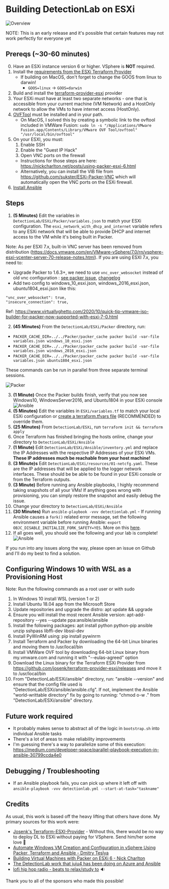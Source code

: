 # Building DetectionLab on ESXi
![Overview](https://github.com/clong/DetectionLab/blob/master/img/esxi_overview.jpeg?raw=true)

NOTE: This is an early release and it's possible that certain features may not work perfectly for everyone yet

## Prereqs (~30-60 minutes)
0. Have an ESXi instance version 6 or higher. VSphere is **NOT** required.
1. Install the [requirements from the ESXi Terraform Provider](https://github.com/josenk/terraform-provider-esxi#requirements)
    * If building on MacOS, don't forget to change the GOOS from linux to darwin!
        * `GOOS=linux` -> `GOOS=darwin`
2. Build and install the [terraform-provider-esxi](https://github.com/josenk/terraform-provider-esxi#building-the-provider) provider
3. Your ESXi must have at least two separate networks - one that is accessible from your current machine (VM Network) and a HostOnly network to allow the VMs to have internet access (HostOnly). 
4. [OVFTool](https://my.vmware.com/web/vmware/details?downloadGroup=OVFTOOL420&productId=618) must be installed and in your path. 
    * On MacOS, I solved this by creating a symbolic link to the ovftool included in VMWare Fusion: `sudo ln -s "/Applications/VMware Fusion.app/Contents/Library/VMware OVF Tool/ovftool" "/usr/local/bin/ovftool"`
5. On your ESXI, you must:
   1. Enable SSH
    2. Enable the "Guest IP Hack" 
    3. Open VNC ports on the firewall
    * Instructions for those steps are here: https://nickcharlton.net/posts/using-packer-esxi-6.html
    * Alternatively, you can install the VIB file from https://github.com/sukster/ESXi-Packer-VNC which will automatically open the VNC ports on the ESXi firewall.
6. [Install Ansible](https://docs.ansible.com/ansible/latest/installation_guide/intro_installation.html)

## Steps

1. **(5 Minutes)** Edit the variables in `DetectionLab/ESXi/Packer/variables.json` to match your ESXi configuration. The `esxi_network_with_dhcp_and_internet` variable refers to any ESXi network that will be able to provide DHCP and internet access to the VM while it's being built in Packer.

Note: As per ESXI 7.x, built-in VNC server has been removed from distribution (https://docs.vmware.com/en/VMware-vSphere/7.0/rn/vsphere-esxi-vcenter-server-70-release-notes.html). If you are using ESXI 7.x, you need to:
* Upgrade Packer to 1.6.3+, we need to use `vnc_over_websocket` instead of old vnc configuration : [see packer issue](https://github.com/hashicorp/packer/issues/8984), [changelog](https://github.com/hashicorp/packer/blob/master/CHANGELOG.md)
* Add two config to windows_10_esxi.json, windows_2016_esxi.json, ubuntu1804_esxi.json like this:
```
"vnc_over_websocket": true,
"insecure_connection": true,
```
Ref: https://www.virtuallyghetto.com/2020/10/quick-tip-vmware-iso-builder-for-packer-now-supported-with-esxi-7-0.html

2. **(45 Minutes)** From the `DetectionLab/ESXi/Packer` directory, run:
* `PACKER_CACHE_DIR=../../Packer/packer_cache packer build -var-file variables.json windows_10_esxi.json`
* `PACKER_CACHE_DIR=../../Packer/packer_cache packer build -var-file variables.json windows_2016_esxi.json`
* `PACKER_CACHE_DIR=../../Packer/packer_cache packer build -var-file variables.json ubuntu1804_esxi.json`

These commands can be run in parallel from three separate terminal sessions.

![Packer](https://github.com/clong/DetectionLab/blob/master/img/esxi_packer.png?raw=true)

3. **(1 Minute)** Once the Packer builds finish, verify that you now see Windows10, WindowsServer2016, and Ubuntu1804 in your ESXi console
![Ansible](https://github.com/clong/DetectionLab/blob/master/img/esxi_console.png?raw=true)
4. **(5 Minutes)** Edit the variables in `ESXi/variables.tf` to match your local ESXi configuration or [create a terraform.tfvars file](https://www.terraform.io/docs/configuration/variables.html#variable-definitions-tfvars-files) (RECOMMENDED) to override them.
5. **(25 Minutes)** From `DetectionLab/ESXi`, run `terraform init && terraform apply`
6. Once Terraform has finished bringing the hosts online, change your directory to `DetectionLab/ESXi/Ansible`
7. **(1 Minute)** Edit `DetectionLab/ESXi/Ansible/inventory.yml` and replace the IP Addresses with the respective IP Addresses of your ESXi VMs. **These IP addresses much be reachable from your host machine!**
8. **(3 Minute)s** Edit `DetectionLab/ESXi/resources/01-netcfg.yaml`. These are the IP addresses that will be applied to the logger network interfaces. These should be be able to be found in your ESXi console or from the Terraform outputs.
9. **(3 Minute)** Before running any Ansible playbooks, I highly recommend taking snapshots of all your VMs! If anything goes wrong with provisioning, you can simply restore the snapshot and easily debug the issue.
10. Change your directory to `DetectionLab/ESXi/Ansible`
11. **(30 Minutes)** Run `ansible-playbook -vvv detectionlab.yml` - If running Ansible causes a `fork()` related error message, set the following environment variable before running Ansible: `export OBJC_DISABLE_INITIALIZE_FORK_SAFETY=YES`. More on this [here](https://github.com/clong/DetectionLab/issues/543).
12. If all goes well, you should see the following and your lab is complete!
![Ansible](https://github.com/clong/DetectionLab/blob/master/img/esxi_ansible.png?raw=true)

If you run into any issues along the way, please open an issue on Github and I'll do my best to find a solution.

## Configuring Windows 10 with WSL as a Provisioning Host

Note: Run the following commands as a root user or with sudo

1. In Windows 10 install WSL (version 1 or 2)
2. Install Ubuntu 18.04 app from the Microsoft Store
3. Update repositories and upgrade the distro: apt update && upgrade
4. Ensure you will install the most recent Ansible version: apt-add-repository --yes --update ppa:ansible/ansible
5. Install the following packages: apt install python python-pip ansible unzip sshpass libffi-dev libssl-dev
6. Install PyWinRM using: pip install pywinrm
7. Install Terraform and Packer by downloading the 64-bit Linux binaries and moving them to /usr/local/bin
8. Install VMWare OVF tool by downloading 64-bit Linux binary from my.vmware.com and running it with "--eulas-agreed" option
9. Download the Linux binary for the Terraform ESXi Provider from https://github.com/josenk/terraform-provider-esxi/releases and move it to /usr/local/bin
10. From "DetectionLab/ESXi/ansible" directory, run: "ansible --version" and ensure that the config file used is "DetectionLab/ESXi/ansible/ansible.cfg". If not, implement the Ansible "world-writtable directory" fix by going to running: "chmod o-w ." from "DetectionLab/ESXi/ansible" directory.

## Future work required
* It probably makes sense to abstract all of the logic in `bootstrap.sh` into individual Ansible tasks
* There's a lot of areas to make reliability improvements
* I'm guessing there's a way to parallelize some of this execution: https://medium.com/developer-space/parallel-playbook-execution-in-ansible-30799ccda4e0

## Debugging / Troubleshooting
* If an Ansible playbook fails, you can pick up where it left off with `ansible-playbook -vvv detectionlab.yml --start-at-task="taskname"`

## Credits
As usual, this work is based off the heavy lifting that others have done. My primary sources for this work were:
* [Josenk's Terraform-ESXI-Provider](https://github.com/josenk/terraform-provider-esxi) - Without this, there would be no way to deploy DL to ESXi without paying for VSphere. Send him/her some love 💌
* [Automate Windows VM Creation and Configuration in vSphere Using Packer, Terraform and Ansible - Dmitry Teslya](https://dteslya.engineer/automation/2019-02-19-configuring_vms_with_ansible/#setting-up-ansible)
* [Building Virtual Machines with Packer on ESXi 6 - Nick Charlton](https://nickcharlton.net/posts/using-packer-esxi-6.html) 
* [The DetectionLab work that juju4 has been doing on Azure and Ansible](https://github.com/juju4/DetectionLab/tree/devel-azureansible/Ansible)
* [lofi hip hop radio - beats to relax/study to](https://www.youtube.com/watch?v=5qap5aO4i9A) 🔉

Thank you to all of the sponsors who made this possible!
